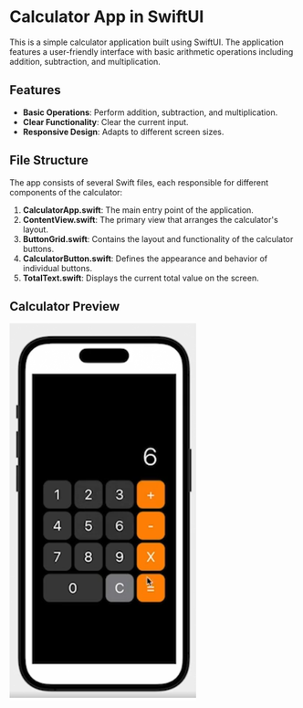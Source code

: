 # Calculator App in SwiftUI

This is a simple calculator application built using SwiftUI. The application features a user-friendly interface with basic arithmetic operations including addition, subtraction, and multiplication.

## Features

- **Basic Operations**: Perform addition, subtraction, and multiplication.
- **Clear Functionality**: Clear the current input.
- **Responsive Design**: Adapts to different screen sizes.

## File Structure

The app consists of several Swift files, each responsible for different components of the calculator:

1. **CalculatorApp.swift**: The main entry point of the application.
2. **ContentView.swift**: The primary view that arranges the calculator's layout.
3. **ButtonGrid.swift**: Contains the layout and functionality of the calculator buttons.
4. **CalculatorButton.swift**: Defines the appearance and behavior of individual buttons.
5. **TotalText.swift**: Displays the current total value on the screen.

## Calculator Preview
![Basic Calculator](calculator.png)